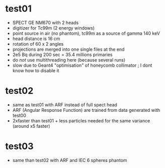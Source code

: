 

# test01 

- SPECT GE NM670 with 2 heads
- digitizer for Tc99m (2 energy windows)
- point source in air (no phantom), tc99m as a source of gamma 140 keV
- head distance is 16 cm
- rotation of 60 x 2 angles
- projections are merged into one single files at the end 
- 2e5 Bq during 200 sec = 35.4 millions primaries
- do *not* use multithreading here (because several runs)
- slow due to Geant4 "optimisation" of honeycomb collimator ; I dont know how to disable it


# test02

- same as test01 with ARF instead of full spect head
- ARF (Angular Response Function) are trained from data generated with test00
- 2xfaster than test01 + less particles needed for the same variance (around x5 faster)


# test03

- same than test02 with ARF and IEC 6 spheres phantom

